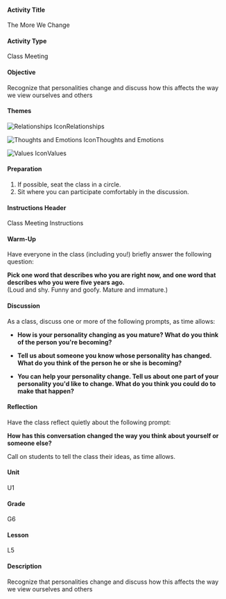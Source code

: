 #### Activity Title
The More We Change
#### Activity Type
Class Meeting
#### Objective
Recognize that personalities change and discuss how this affects the way we view ourselves and others
#### Themes
![Relationships Icon](http://v5cmservice.secondstep.org/MS3TP_IMAGES/SKILLS/SKILLS_SMALL_IMAGES/relationships-sm.png)Relationships
 
![Thoughts and Emotions Icon](http://v5cmservice.secondstep.org/MS3TP_IMAGES/SKILLS/SKILLS_SMALL_IMAGES/thoughts-and-emotions-sm.png)Thoughts and Emotions
 
![Values Icon](http://v5cmservice.secondstep.org/MS3TP_IMAGES/SKILLS/SKILLS_SMALL_IMAGES/values-sm.png)Values
 

#### Preparation
1. If possible, seat the class in a circle.
2. Sit where you can participate comfortably in the discussion.

#### Instructions Header
Class Meeting Instructions
#### Warm-Up
Have everyone in the class (including you!) briefly answer the following question:

**Pick one word that describes who you are right now, and one word that describes who you were five years ago.**<br/> 
              (Loud and shy. Funny and goofy. Mature and immature.)
#### Discussion
As a class, discuss one or more of the following prompts, as time allows:


-  **How is your personality changing as you mature? What do you think of the person you're becoming?**

-  **Tell us about someone you know whose personality has changed. What do you think of the person he or she is becoming?**

-  **You can help your personality change. Tell us about one part of your personality you'd like to change. What do you think you could do to make that happen?**
#### Reflection
Have the class reflect quietly about the following prompt:

**How has this conversation changed the way you think about yourself or someone else?**

Call on students to tell the class their ideas, as time allows.
#### Unit
U1
#### Grade
G6
#### Lesson
L5
#### Description
Recognize that personalities change and discuss how this affects the way we view ourselves and others
